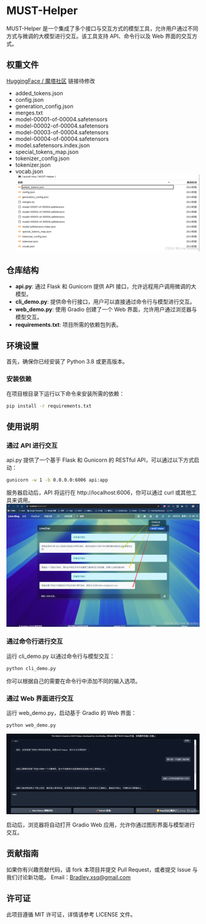 # MUST-Helper

MUST-Helper 是一个集成了多个接口与交互方式的模型工具，允许用户通过不同方式与微调的大模型进行交互。该工具支持 API、命令行以及 Web 界面的交互方式。

## 权重文件
[HuggingFace / ](https://www.google.com)
[ 魔塔社区](https://www.google.com)
链接待修改
- added_tokens.json
- config.json
- generation_config.json
- merges.txt
- model-00001-of-00004.safetensors
- model-00002-of-00004.safetensors
- model-00003-of-00004.safetensors
- model-00004-of-00004.safetensors
- model.safetensors.index.json
- special_tokens_map.json
- tokenizer_config.json
- tokenizer.json
- vocab.json
![CHECKPOINT](img/img3.png)


## 仓库结构

- **api.py**: 通过 Flask 和 Gunicorn 提供 API 接口，允许远程用户调用微调的大模型。
- **cli_demo.py**: 提供命令行接口，用户可以直接通过命令行与模型进行交互。
- **web_demo.py**: 使用 Gradio 创建了一个 Web 界面，允许用户通过浏览器与模型交互。
- **requirements.txt**: 项目所需的依赖包列表。

## 环境设置

首先，确保你已经安装了 Python 3.8 或更高版本。

### 安装依赖

在项目根目录下运行以下命令来安装所需的依赖：

```bash
pip install -r requirements.txt
```

## 使用说明

### 通过 API 进行交互
api.py 提供了一个基于 Flask 和 Gunicorn 的 RESTful API，可以通过以下方式启动：

```bash
gunicorn -w 1 -b 0.0.0.0:6006 api:app
```
服务器启动后，API 将运行在 http://localhost:6006，你可以通过 curl 或其他工具来调用。
![API](img/img1.png)

### 通过命令行进行交互
运行 cli_demo.py 以通过命令行与模型交互：

```bash
python cli_demo.py 
```
你可以根据自己的需要在命令行中添加不同的输入选项。

###  通过 Web 界面进行交互
运行 web_demo.py，启动基于 Gradio 的 Web 界面：
```bash
python web_demo.py
```
![WEB](img/img2.png)

启动后，浏览器将自动打开 Gradio Web 应用，允许你通过图形界面与模型进行交互。

## 贡献指南
如果你有兴趣贡献代码，请 fork 本项目并提交 Pull Request，或者提交 Issue 与我们讨论新功能。
Email：Bradley.xsq@gmail.com

## 许可证
此项目遵循 MIT 许可证，详情请参考 LICENSE 文件。